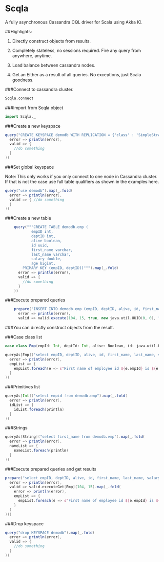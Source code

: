Scqla
=====

A fully asynchronous Cassandra CQL driver for Scala using Akka IO.


##Highlights:
1) Directly construct objects from results.

2) Completely stateless, no sessions required. Fire any query from anywhere, anytime.

3) Load balance between cassandra nodes.

4) Get an Either as a result of all queries. No exceptions, just Scala goodness.

###Connect to cassandra cluster.
```scala
Scqla.connect
```
###Import from Scqla object
```scala
import Scqla._
```
###Create a new keyspace
```scala
query("CREATE KEYSPACE demodb WITH REPLICATION = {'class' : 'SimpleStrategy','replication_factor': 1}").map(_.fold(
  error => println(error),
  valid => {
    //do something
  }
))
```
###Set global keyspace

Note: This only works if you only connect to one node in Cassandra cluster. If that is not the case
use full table qualifiers as shown in the examples here.

```scala
query("use demodb").map(_.fold(
  error => println(error),
  valid => { //do something
  }
))
```
###Create a new table
```scala
    query("""CREATE TABLE demodb.emp (
    		empID int,
    		deptID int,
    		alive boolean,
    		id uuid,
    		first_name varchar,
    		last_name varchar,
    		salary double,
    		age bigint,
        PRIMARY KEY (empID, deptID))""").map(_.fold(
      error => println(error),
      valid => {
        //do something
      }
    ))
```
###Execute prepared queries
```scala
    prepare("INSERT INTO demodb.emp (empID, deptID, alive, id, first_name, last_name, salary, age) VALUES (?, ?, ?, ?, ?, ?, ?, ?)").map(_.fold(
      error => println(error),
      valid => valid.execute(104, 15, true, new java.util.UUID(0, 0), "Hot", "Shot", 10000000.0, 98763L)))
```
###You can directly construct objects from the result.

###Case class list
```scala
case class Emp(empId: Int, deptId: Int, alive: Boolean, id: java.util.UUID, first: String, last: String, salary: Double, age: Long)

queryAs[Emp]("select empID, deptID, alive, id, first_name, last_name, salary, age from demodb.emp").map(_.fold(
  error => println(error),
  empList => {
    empList.foreach(e => s"First name of employee id ${e.empId} is ${e.first}")
  }
))
```
###Primitives list
```scala
queryAs[Int]("select empid from demodb.emp").map(_.fold(
  error => println(error),
  idList => {
    idList.foreach(println)
  }
))
```
###Strings
```scala
queryAs[String]("select first_name from demodb.emp").map(_.fold(
  error => println(error),
  nameList => {
    nameList.foreach(println)
  }
))
```
###Execute prepared queries and get results
```scala
prepare("select empID, deptID, alive, id, first_name, last_name, salary, age from demodb.emp where empid = ? and deptid = ?").map(_.fold(
  error => println(error),
  valid => valid.executeGet[Emp](104, 15).map(_.fold(
    error => println(error),
    empList => {
      empList.foreach(e => s"First name of employee id ${e.empId} is ${e.first}")
    }
  )
)))
```
###Drop keyspace
```scala
query("drop KEYSPACE demodb").map(_.fold(
  error => println(error),
  valid => {
    //do something
  }
))
```
